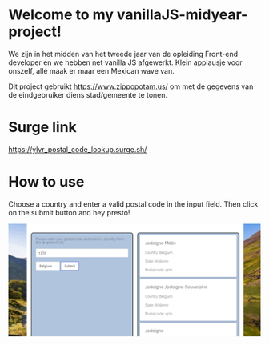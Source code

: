 # Welcome to my vanillaJS-midyear-project!

We zijn in het midden van het tweede jaar van de opleiding Front-end developer en we hebben net vanilla JS afgewerkt. Klein applausje voor onszelf, allé maak er maar een Mexican wave van.

Dit project gebruikt https://www.zippopotam.us/ om met de gegevens van de eindgebruiker diens stad/gemeente te tonen.

# Surge link

https://ylvr_postal_code_lookup.surge.sh/

# How to use

Choose a country and enter a valid postal code in the input field. Then click on the submit button and hey presto!

![Alt text](./src/images/Screenshot1.png?raw=true "Screenshot")
